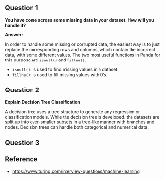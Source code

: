 ## Question 1

**You have come across some missing data in your dataset. How will you handle it?**

**Answer:**

In order to handle some missing or corrupted data, the easiest way is to just replace the corresponding rows and columns, which contain the incorrect data, with some different values. The two most useful functions in Panda for this purpose are `isnull()` and `fillna()`.

- `isnull()`: is used to find missing values in a dataset.
- `fillna()`: is used to fill missing values with 0’s.

## Question 2

**Explain Decision Tree Classification**

A decision tree uses a tree structure to generate any regression or classification models. While the decision tree is developed, the datasets are split up into ever-smaller subsets in a tree-like manner with branches and nodes. Decision trees can handle both categorical and numerical data.

## Question 3


## Reference
- https://www.turing.com/interview-questions/machine-learning

